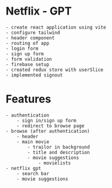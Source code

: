 # Netflix - GPT
    - create react application using vite
    - configure tailwind
    - header component
    - routing of app
    - login form
    - sign up form
    - form validation
    - firebase setup
    - created redux store with userSlice
    - implemented signout

# Features
    - authentication
        - sign in/sign up form
        - redirect to browse page
    - browse (after authentication)
        - header
        - main movie
            - trailor in background
            - title and description
            - movie suggestions
                - movielists
    - netflix gpt
        - search bar
        - movie suggestions
        